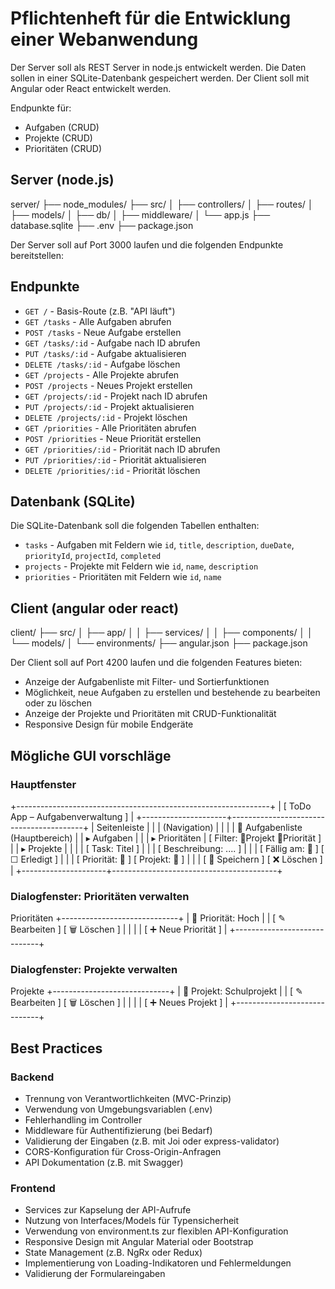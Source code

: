 # Pflichtenheft für die Entwicklung einer Webanwendung

Der Server soll als REST Server in node.js entwickelt werden. Die Daten sollen in einer SQLite-Datenbank gespeichert werden. Der Client soll mit Angular oder React entwickelt werden.

Endpunkte für:
- Aufgaben (CRUD)
- Projekte (CRUD)
- Prioritäten (CRUD)

## Server (node.js)

server/
├── node_modules/
├── src/
│   ├── controllers/
│   ├── routes/
│   ├── models/
│   ├── db/
│   ├── middleware/
│   └── app.js
├── database.sqlite
├── .env
├── package.json

Der Server soll auf Port 3000 laufen und die folgenden Endpunkte bereitstellen:

## Endpunkte

- `GET /` - Basis-Route (z.B. "API läuft")
- `GET /tasks` - Alle Aufgaben abrufen
- `POST /tasks` - Neue Aufgabe erstellen    
- `GET /tasks/:id` - Aufgabe nach ID abrufen
- `PUT /tasks/:id` - Aufgabe aktualisieren
- `DELETE /tasks/:id` - Aufgabe löschen
- `GET /projects` - Alle Projekte abrufen
- `POST /projects` - Neues Projekt erstellen
- `GET /projects/:id` - Projekt nach ID abrufen
- `PUT /projects/:id` - Projekt aktualisieren
- `DELETE /projects/:id` - Projekt löschen      
- `GET /priorities` - Alle Prioritäten abrufen
- `POST /priorities` - Neue Priorität erstellen
- `GET /priorities/:id` - Priorität nach ID abrufen
- `PUT /priorities/:id` - Priorität aktualisieren
- `DELETE /priorities/:id` - Priorität löschen

## Datenbank (SQLite)

Die SQLite-Datenbank soll die folgenden Tabellen enthalten:
- `tasks` - Aufgaben mit Feldern wie `id`, `title`, `description`, `dueDate`, `priorityId`, `projectId`, `completed`
- `projects` - Projekte mit Feldern wie `id`, `name`, `description`
- `priorities` - Prioritäten mit Feldern wie `id`, `name`


## Client (angular oder react)

client/
├── src/
│   ├── app/
│   │   ├── services/
│   │   ├── components/
│   │   └── models/
│   └── environments/
├── angular.json
├── package.json

Der Client soll auf Port 4200 laufen und die folgenden Features bieten:

- Anzeige der Aufgabenliste mit Filter- und Sortierfunktionen
- Möglichkeit, neue Aufgaben zu erstellen und bestehende zu bearbeiten oder zu löschen
- Anzeige der Projekte und Prioritäten mit CRUD-Funktionalität
- Responsive Design für mobile Endgeräte

## Mögliche GUI vorschläge

### Hauptfenster

+---------------------------------------------------------------+
|                  [ ToDo App – Aufgabenverwaltung ]           |
+---------------------+-----------------------------------------+
| Seitenleiste        |                                         |
| (Navigation)        |                                         |
|                     |   🔲 Aufgabenliste (Hauptbereich)       |
| ▸ Aufgaben          |                                         |
| ▸ Prioritäten       |   [ Filter: 🔽Projekt 🔽Priorität ]      |
| ▸ Projekte          |                                         |
|                     |   [ Task: Titel ]                       |
|                     |   [ Beschreibung: .... ]               |
|                     |   [ Fällig am: 📅  ] [ ☐ Erledigt ]     |
|                     |   [ Priorität: 🔽 ] [ Projekt: 🔽 ]     |
|                     |   [ 💾 Speichern ] [ ❌ Löschen ]       |
+---------------------+-----------------------------------------+

### Dialogfenster: Prioritäten verwalten

Prioritäten
+-----------------------------+
| 🔽 Priorität: Hoch          |
| [ ✎ Bearbeiten ] [ 🗑 Löschen ] |
|                             |
| [ ➕ Neue Priorität ]        |
+-----------------------------+

### Dialogfenster: Projekte verwalten

Projekte
+-----------------------------+
| 🔽 Projekt: Schulprojekt    |
| [ ✎ Bearbeiten ] [ 🗑 Löschen ] |
|                             |
| [ ➕ Neues Projekt ]         |
+-----------------------------+

## Best Practices

### Backend

- Trennung von Verantwortlichkeiten (MVC-Prinzip)
- Verwendung von Umgebungsvariablen (.env)
- Fehlerhandling im Controller
- Middleware für Authentifizierung (bei Bedarf)
- Validierung der Eingaben (z.B. mit Joi oder express-validator)
- CORS-Konfiguration für Cross-Origin-Anfragen
- API Dokumentation (z.B. mit Swagger)



### Frontend

- Services zur Kapselung der API-Aufrufe
- Nutzung von Interfaces/Models für Typensicherheit
- Verwendung von environment.ts zur flexiblen API-Konfiguration
- Responsive Design mit Angular Material oder Bootstrap
- State Management (z.B. NgRx oder Redux)
- Implementierung von Loading-Indikatoren und Fehlermeldungen
- Validierung der Formulareingaben

